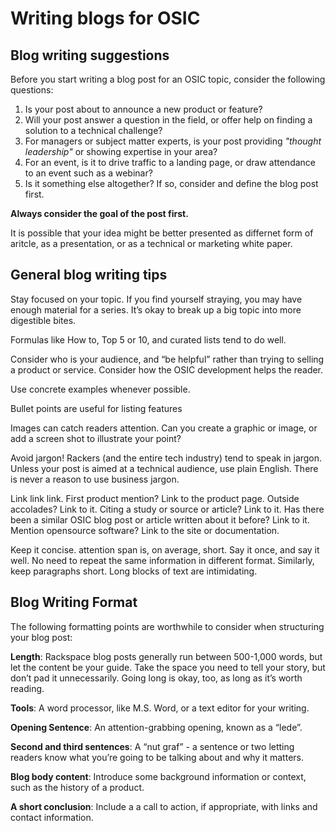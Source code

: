 # Writing blogs for OSIC

## Blog writing suggestions

Before you start writing a blog post for an OSIC topic, consider
the following questions:

1. Is your post about to announce a new product or feature?
2. Will your post answer a question in the field, or offer help on
   finding a solution to a technical challenge?
3. For managers or subject matter experts, is your post providing
   *"thought leadership"* or showing expertise in your area?
4. For an event, is it to drive traffic to a landing page, or draw
   attendance to an event such as a webinar?
5. Is it something else altogether? If so, consider and define the blog post
   first.

**Always consider the goal of the post first.**

It is possible that your idea might be better presented as differnet
form of aritcle, as a presentation, or as a technical or marketing
white paper.

## General blog writing tips

Stay focused on your topic. If you find yourself straying, you may have
enough material for a series. It’s okay to break up a big topic into more
digestible bites.

Formulas like How to, Top 5 or 10, and curated lists tend to do well.

Consider who is your audience, and “be helpful” rather than trying to
selling a product or service. Consider how the OSIC development
helps the reader.

Use concrete examples whenever possible.

Bullet points are useful for listing features

Images can catch readers attention. Can you create a graphic or image, or add a
screen shot to illustrate your point?

Avoid jargon! Rackers (and the entire tech industry) tend to speak in jargon.
Unless your post is aimed at a technical audience, use plain English. There
is never a reason to use business jargon.

Link link link. First product mention? Link to the product page. Outside
accolades? Link to it. Citing a study or source or article? Link to it.
Has there been a similar OSIC blog post or article written about it before?
Link to it. Mention opensource software? Link to the site or documentation.

Keep it concise. attention span is, on average, short. Say it
once, and say it well. No need to repeat the same information in different
format. Similarly, keep paragraphs short. Long blocks of text
are intimidating.

## Blog Writing Format

The following formatting points are worthwhile to consider when structuring
your blog post:

**Length**: Rackspace blog posts generally run between 500-1,000 words, but
let the content be your guide. Take the space you need to tell your story, but
don’t pad it unnecessarily. Going long is okay, too, as long as it’s
worth reading.

**Tools**: A word processor, like M.S. Word, or a text editor for your writing.

**Opening Sentence**: An attention-grabbing opening, known as a “lede”.

**Second and third sentences**: A “nut graf” - a sentence or two letting readers
know what you’re going to be talking about and why it matters.

**Blog body content**: Introduce some background information or context, such
as the history of a product.

**A short conclusion**: Include a a call to action, if appropriate, with links
and contact information.
